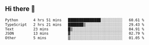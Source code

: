## Hi there 👋

<!--
**whirlun/whirlun** is a ✨ _special_ ✨ repository because its `README.md` (this file) appears on your GitHub profile.

Here are some ideas to get you started:

- 🔭 I’m currently working on ...
- 🌱 I’m currently learning ...
- 👯 I’m looking to collaborate on ...
- 🤔 I’m looking for help with ...
- 💬 Ask me about ...
- 📫 How to reach me: ...
- 😄 Pronouns: ...
- ⚡ Fun fact: ...
-->
<!--START_SECTION:waka-->

```txt
Python       4 hrs 51 mins   ███████████████░░░░░░░░░░   60.61 %
TypeScript   2 hrs 21 mins   ███████▒░░░░░░░░░░░░░░░░░   29.43 %
Text         23 mins         █▒░░░░░░░░░░░░░░░░░░░░░░░   04.91 %
JSON         13 mins         ▓░░░░░░░░░░░░░░░░░░░░░░░░   02.79 %
Other        5 mins          ▒░░░░░░░░░░░░░░░░░░░░░░░░   01.05 %
```

<!--END_SECTION:waka-->
